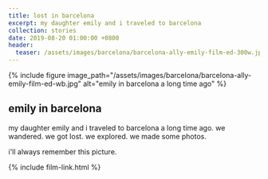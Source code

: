 ```yaml
---
title: lost in barcelona
excerpt: my daughter emily and i traveled to barcelona
collection: stories
date: 2019-08-20 01:00:00 +0800
header:
  teaser: /assets/images/barcelona/barcelona-ally-emily-film-ed-300w.jpg
---
```


{% include figure image_path="/assets/images/barcelona/barcelona-ally-emily-film-ed-wb.jpg" alt="emily in barcelona a long time ago" %}

## emily in barcelona

my daughter emily and i traveled to barcelona a long time ago. we wandered. we got lost. we explored. we made some photos.

i'll always remember this picture.

{% include film-link.html %}